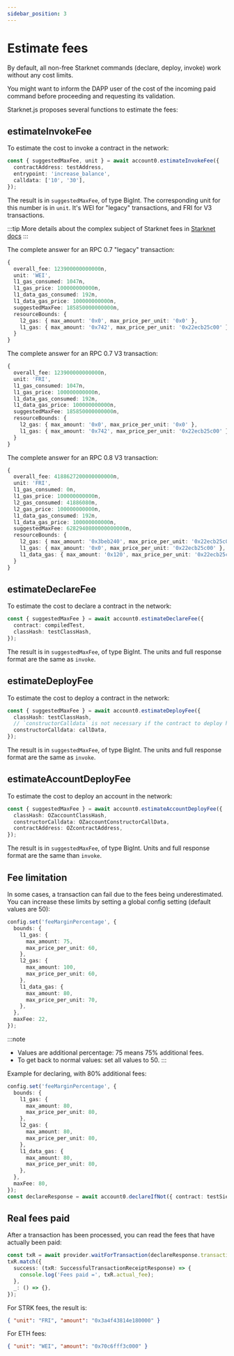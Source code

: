 ```yaml
---
sidebar_position: 3
---
```


# Estimate fees

By default, all non-free Starknet commands (declare, deploy, invoke) work without any cost limits.

You might want to inform the DAPP user of the cost of the incoming paid command before proceeding and requesting its validation.

Starknet.js proposes several functions to estimate the fees:

## estimateInvokeFee

To estimate the cost to invoke a contract in the network:

```typescript
const { suggestedMaxFee, unit } = await account0.estimateInvokeFee({
  contractAddress: testAddress,
  entrypoint: 'increase_balance',
  calldata: ['10', '30'],
});
```

The result is in `suggestedMaxFee`, of type BigInt. The corresponding unit for this number is in `unit`. It's WEI for "legacy" transactions, and FRI for V3 transactions.

:::tip
More details about the complex subject of Starknet fees in [Starknet docs](https://docs.starknet.io/architecture-and-concepts/network-architecture/fee-mechanism/)
:::

The complete answer for an RPC 0.7 "legacy" transaction:

```typescript
{
  overall_fee: 123900000000000n,
  unit: 'WEI',
  l1_gas_consumed: 1047n,
  l1_gas_price: 100000000000n,
  l1_data_gas_consumed: 192n,
  l1_data_gas_price: 100000000000n,
  suggestedMaxFee: 185850000000000n,
  resourceBounds: {
    l2_gas: { max_amount: '0x0', max_price_per_unit: '0x0' },
    l1_gas: { max_amount: '0x742', max_price_per_unit: '0x22ecb25c00' }
  }
}
```

The complete answer for an RPC 0.7 V3 transaction:

```typescript
{
  overall_fee: 123900000000000n,
  unit: 'FRI',
  l1_gas_consumed: 1047n,
  l1_gas_price: 100000000000n,
  l1_data_gas_consumed: 192n,
  l1_data_gas_price: 100000000000n,
  suggestedMaxFee: 185850000000000n,
  resourceBounds: {
    l2_gas: { max_amount: '0x0', max_price_per_unit: '0x0' },
    l1_gas: { max_amount: '0x742', max_price_per_unit: '0x22ecb25c00' }
  }
}
```

The complete answer for an RPC 0.8 V3 transaction:

```typescript
{
  overall_fee: 4188627200000000000n,
  unit: 'FRI',
  l1_gas_consumed: 0n,
  l1_gas_price: 100000000000n,
  l2_gas_consumed: 41886080n,
  l2_gas_price: 100000000000n,
  l1_data_gas_consumed: 192n,
  l1_data_gas_price: 100000000000n,
  suggestedMaxFee: 6282940800000000000n,
  resourceBounds: {
    l2_gas: { max_amount: '0x3beb240', max_price_per_unit: '0x22ecb25c00' },
    l1_gas: { max_amount: '0x0', max_price_per_unit: '0x22ecb25c00' },
    l1_data_gas: { max_amount: '0x120', max_price_per_unit: '0x22ecb25c00' }
  }
}
```

## estimateDeclareFee

To estimate the cost to declare a contract in the network:

```typescript
const { suggestedMaxFee } = await account0.estimateDeclareFee({
  contract: compiledTest,
  classHash: testClassHash,
});
```

The result is in `suggestedMaxFee`, of type BigInt. The units and full response format are the same as `invoke`.

## estimateDeployFee

To estimate the cost to deploy a contract in the network:

```typescript
const { suggestedMaxFee } = await account0.estimateDeployFee({
  classHash: testClassHash,
  // `constructorCalldata` is not necessary if the contract to deploy has no constructor
  constructorCalldata: callData,
});
```

The result is in `suggestedMaxFee`, of type BigInt. The units and full response format are the same as `invoke`.

## estimateAccountDeployFee

To estimate the cost to deploy an account in the network:

```typescript
const { suggestedMaxFee } = await account0.estimateAccountDeployFee({
  classHash: OZaccountClassHash,
  constructorCalldata: OZaccountConstructorCallData,
  contractAddress: OZcontractAddress,
});
```

The result is in `suggestedMaxFee`, of type BigInt. Units and full response format are the same than `invoke`.

## Fee limitation

In some cases, a transaction can fail due to the fees being underestimated. You can increase these limits by setting a global config setting (default values are 50):

```typescript
config.set('feeMarginPercentage', {
  bounds: {
    l1_gas: {
      max_amount: 75,
      max_price_per_unit: 60,
    },
    l2_gas: {
      max_amount: 100,
      max_price_per_unit: 60,
    },
    l1_data_gas: {
      max_amount: 80,
      max_price_per_unit: 70,
    },
  },
  maxFee: 22,
});
```

:::note

- Values are additional percentage: 75 means 75% additional fees.
- To get back to normal values: set all values to 50.
  :::

Example for declaring, with 80% additional fees:

```typescript
config.set('feeMarginPercentage', {
  bounds: {
    l1_gas: {
      max_amount: 80,
      max_price_per_unit: 80,
    },
    l2_gas: {
      max_amount: 80,
      max_price_per_unit: 80,
    },
    l1_data_gas: {
      max_amount: 80,
      max_price_per_unit: 80,
    },
  },
  maxFee: 80,
});
const declareResponse = await account0.declareIfNot({ contract: testSierra, casm: testCasm });
```

## Real fees paid

After a transaction has been processed, you can read the fees that have actually been paid:

```typescript
const txR = await provider.waitForTransaction(declareResponse.transaction_hash);
txR.match({
  success: (txR: SuccessfulTransactionReceiptResponse) => {
    console.log('Fees paid =', txR.actual_fee);
  },
  _: () => {},
});
```

For STRK fees, the result is:

```json
{ "unit": "FRI", "amount": "0x3a4f43814e180000" }
```

For ETH fees:

```json
{ "unit": "WEI", "amount": "0x70c6fff3c000" }
```
